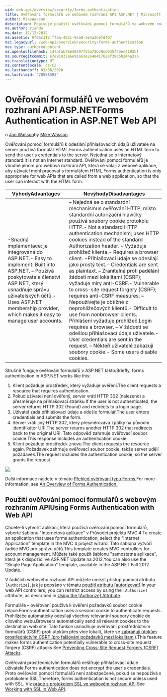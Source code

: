 ```yaml
---
uid: web-api/overview/security/forms-authentication
title: Ověřování formulářů ve webovém rozhraní API ASP.NET | Microsoft Docs
author: MikeWasson
description: Popisuje použití ověřování pomocí formulářů ve webovém rozhraní API ASP.NET.
ms.author: riande
ms.date: 12/12/2012
ms.assetid: 9f06c1f2-ffaa-4831-94a0-2e4a3befdf07
msc.legacyurl: /web-api/overview/security/forms-authentication
msc.type: authoredcontent
ms.openlocfilehash: 147bfab76e48497f35a72b28cd935f40ec4193bf
ms.sourcegitcommit: e7e91932a6e91a63e2e46417626f39d6b244a3ab
ms.translationtype: MT
ms.contentlocale: cs-CZ
ms.lasthandoff: 03/06/2020
ms.locfileid: "78598593"
---
```

# <a name="forms-authentication-in-aspnet-web-api"></a><span data-ttu-id="c837f-103">Ověřování formulářů ve webovém rozhraní API ASP.NET</span><span class="sxs-lookup"><span data-stu-id="c837f-103">Forms Authentication in ASP.NET Web API</span></span>

<span data-ttu-id="c837f-104">o [Jan Wasson](https://github.com/MikeWasson)</span><span class="sxs-lookup"><span data-stu-id="c837f-104">by [Mike Wasson](https://github.com/MikeWasson)</span></span>

<span data-ttu-id="c837f-105">Ověřování pomocí formulářů k odeslání přihlašovacích údajů uživatele na server používá formulář HTML.</span><span class="sxs-lookup"><span data-stu-id="c837f-105">Forms authentication uses an HTML form to send the user's credentials to the server.</span></span> <span data-ttu-id="c837f-106">Nejedná se o internetový standard.</span><span class="sxs-lookup"><span data-stu-id="c837f-106">It is not an Internet standard.</span></span> <span data-ttu-id="c837f-107">Ověřování pomocí formulářů je vhodné jenom pro webová rozhraní API, která se volají z webové aplikace, aby uživatel mohl pracovat s formulářem HTML.</span><span class="sxs-lookup"><span data-stu-id="c837f-107">Forms authentication is only appropriate for web APIs that are called from a web application, so that the user can interact with the HTML form.</span></span>

| <span data-ttu-id="c837f-108">Výhody</span><span class="sxs-lookup"><span data-stu-id="c837f-108">Advantages</span></span> | <span data-ttu-id="c837f-109">Nevýhody</span><span class="sxs-lookup"><span data-stu-id="c837f-109">Disadvantages</span></span> |
| --- | --- |
| <span data-ttu-id="c837f-110">-Snadná implementace: je integrovaná do ASP.NET.</span><span class="sxs-lookup"><span data-stu-id="c837f-110">- Easy to implement: Built into ASP.NET.</span></span> <span data-ttu-id="c837f-111">– Používá poskytovatele členství ASP.NET, který usnadňuje správu uživatelských účtů.</span><span class="sxs-lookup"><span data-stu-id="c837f-111">- Uses ASP.NET membership provider, which makes it easy to manage user accounts.</span></span> | <span data-ttu-id="c837f-112">– Nejedná se o standardní mechanismus ověřování HTTP; místo standardní autorizační hlavičky používá soubory cookie protokolu HTTP.</span><span class="sxs-lookup"><span data-stu-id="c837f-112">- Not a standard HTTP authentication mechanism; uses HTTP cookies instead of the standard Authorization header.</span></span> <span data-ttu-id="c837f-113">– Vyžaduje prohlížeč klienta.</span><span class="sxs-lookup"><span data-stu-id="c837f-113">- Requires a browser client.</span></span> <span data-ttu-id="c837f-114">-Přihlašovací údaje se odesílají jako prostý text.</span><span class="sxs-lookup"><span data-stu-id="c837f-114">- Credentials are sent as plaintext.</span></span> <span data-ttu-id="c837f-115">– Zranitelná proti padělání žádostí mezi lokalitami (CSRF); vyžaduje míry anti-CSRF.</span><span class="sxs-lookup"><span data-stu-id="c837f-115">- Vulnerable to cross-site request forgery (CSRF); requires anti-CSRF measures.</span></span> <span data-ttu-id="c837f-116">– Nepoužívejte je obtížné z neprohlížečových klientů.</span><span class="sxs-lookup"><span data-stu-id="c837f-116">- Difficult to use from nonbrowser clients.</span></span> <span data-ttu-id="c837f-117">Přihlášení vyžaduje prohlížeč.</span><span class="sxs-lookup"><span data-stu-id="c837f-117">Login requires a browser.</span></span> <span data-ttu-id="c837f-118">– V žádosti se odešlou přihlašovací údaje uživatele.</span><span class="sxs-lookup"><span data-stu-id="c837f-118">- User credentials are sent in the request.</span></span> <span data-ttu-id="c837f-119">– Někteří uživatelé zakazují soubory cookie.</span><span class="sxs-lookup"><span data-stu-id="c837f-119">- Some users disable cookies.</span></span> |

<span data-ttu-id="c837f-120">Stručně funguje ověřování formulářů v ASP.NET takto:</span><span class="sxs-lookup"><span data-stu-id="c837f-120">Briefly, forms authentication in ASP.NET works like this:</span></span>

1. <span data-ttu-id="c837f-121">Klient požaduje prostředek, který vyžaduje ověření.</span><span class="sxs-lookup"><span data-stu-id="c837f-121">The client requests a resource that requires authentication.</span></span>
2. <span data-ttu-id="c837f-122">Pokud uživatel není ověřený, server vrátí HTTP 302 (nalezeno) a přesměruje na přihlašovací stránku.</span><span class="sxs-lookup"><span data-stu-id="c837f-122">If the user is not authenticated, the server returns HTTP 302 (Found) and redirects to a login page.</span></span>
3. <span data-ttu-id="c837f-123">Uživatel zadá přihlašovací údaje a odešle formulář.</span><span class="sxs-lookup"><span data-stu-id="c837f-123">The user enters credentials and submits the form.</span></span>
4. <span data-ttu-id="c837f-124">Server vrátí jiný HTTP 302, který přesměrovává zpátky na původní identifikátor URI.</span><span class="sxs-lookup"><span data-stu-id="c837f-124">The server returns another HTTP 302 that redirects back to the original URI.</span></span> <span data-ttu-id="c837f-125">Tato odpověď zahrnuje ověřovací soubor cookie.</span><span class="sxs-lookup"><span data-stu-id="c837f-125">This response includes an authentication cookie.</span></span>
5. <span data-ttu-id="c837f-126">Klient požaduje prostředek znovu.</span><span class="sxs-lookup"><span data-stu-id="c837f-126">The client requests the resource again.</span></span> <span data-ttu-id="c837f-127">Požadavek zahrnuje ověřovací soubor cookie, takže server udělí požadavek.</span><span class="sxs-lookup"><span data-stu-id="c837f-127">The request includes the authentication cookie, so the server grants the request.</span></span>

![](forms-authentication/_static/image1.png)

<span data-ttu-id="c837f-128">Další informace najdete v tématu [Přehled ověřování typu Forms.](../../../web-forms/overview/older-versions-security/introduction/an-overview-of-forms-authentication-cs.md)</span><span class="sxs-lookup"><span data-stu-id="c837f-128">For more information, see [An Overview of Forms Authentication.](../../../web-forms/overview/older-versions-security/introduction/an-overview-of-forms-authentication-cs.md)</span></span>

## <a name="using-forms-authentication-with-web-api"></a><span data-ttu-id="c837f-129">Použití ověřování pomocí formulářů s webovým rozhraním API</span><span class="sxs-lookup"><span data-stu-id="c837f-129">Using Forms Authentication with Web API</span></span>

<span data-ttu-id="c837f-130">Chcete-li vytvořit aplikaci, která používá ověřování pomocí formulářů, vyberte šablonu "Internetová aplikace" v Průvodci projektu MVC 4.</span><span class="sxs-lookup"><span data-stu-id="c837f-130">To create an application that uses forms authentication, select the "Internet Application" template in the MVC 4 project wizard.</span></span> <span data-ttu-id="c837f-131">Tato šablona vytvoří řadiče MVC pro správu účtů.</span><span class="sxs-lookup"><span data-stu-id="c837f-131">This template creates MVC controllers for account management.</span></span> <span data-ttu-id="c837f-132">Můžete také použít šablonu "samostatná aplikace", která je k dispozici ve ASP.NET Update na 2012.</span><span class="sxs-lookup"><span data-stu-id="c837f-132">You can also use the "Single Page Application" template, available in the ASP.NET Fall 2012 Update.</span></span>

<span data-ttu-id="c837f-133">V řadičích webového rozhraní API můžete omezit přístup pomocí atributu `[Authorize]`, jak je popsáno v tématu [použití atributu [autorizovat]](authentication-and-authorization-in-aspnet-web-api.md#auth3).</span><span class="sxs-lookup"><span data-stu-id="c837f-133">In your web API controllers, you can restrict access by using the `[Authorize]` attribute, as described in [Using the [Authorize] Attribute](authentication-and-authorization-in-aspnet-web-api.md#auth3).</span></span>

<span data-ttu-id="c837f-134">Formuláře – ověřování používá k ověření požadavků soubor cookie relace.</span><span class="sxs-lookup"><span data-stu-id="c837f-134">Forms-authentication uses a session cookie to authenticate requests.</span></span> <span data-ttu-id="c837f-135">Prohlížeče automaticky odesílají všechny relevantní soubory cookie do cílového webu.</span><span class="sxs-lookup"><span data-stu-id="c837f-135">Browsers automatically send all relevant cookies to the destination web site.</span></span> <span data-ttu-id="c837f-136">Tato funkce usnadňuje ověřování prostřednictvím formulářů (CSRF) proti útokům přes více lokalit, které se [zabraňují útokům prostřednictvím CSRF (pro falšování požadavků mezi lokalitami)](preventing-cross-site-request-forgery-csrf-attacks.md).</span><span class="sxs-lookup"><span data-stu-id="c837f-136">This feature makes forms authentication potentially vulnerable to cross-site request forgery (CSRF) attacks See [Preventing Cross-Site Request Forgery (CSRF) Attacks](preventing-cross-site-request-forgery-csrf-attacks.md).</span></span>

<span data-ttu-id="c837f-137">Ověřování prostřednictvím formulářů nešifruje přihlašovací údaje uživatele.</span><span class="sxs-lookup"><span data-stu-id="c837f-137">Forms authentication does not encrypt the user's credentials.</span></span> <span data-ttu-id="c837f-138">Proto ověřování pomocí formulářů není zabezpečené, pokud se nepoužívá s protokolem SSL.</span><span class="sxs-lookup"><span data-stu-id="c837f-138">Therefore, forms authentication is not secure unless used with SSL.</span></span> <span data-ttu-id="c837f-139">Viz [práce s protokolem SSL ve webovém rozhraní API](working-with-ssl-in-web-api.md).</span><span class="sxs-lookup"><span data-stu-id="c837f-139">See [Working with SSL in Web API](working-with-ssl-in-web-api.md).</span></span>
